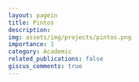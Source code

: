 ```yaml
---
layout: pagein
title: Pintos
description: 
img: assets/img/projects/pintos.png
importance: 1
category: Academic
related_publications: false
giscus_comments: true
---
```


